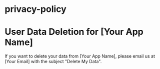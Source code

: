 # privacy-policy
# User Data Deletion for [Your App Name]
If you want to delete your data from [Your App Name], please email us at [Your Email] with the subject "Delete My Data".
